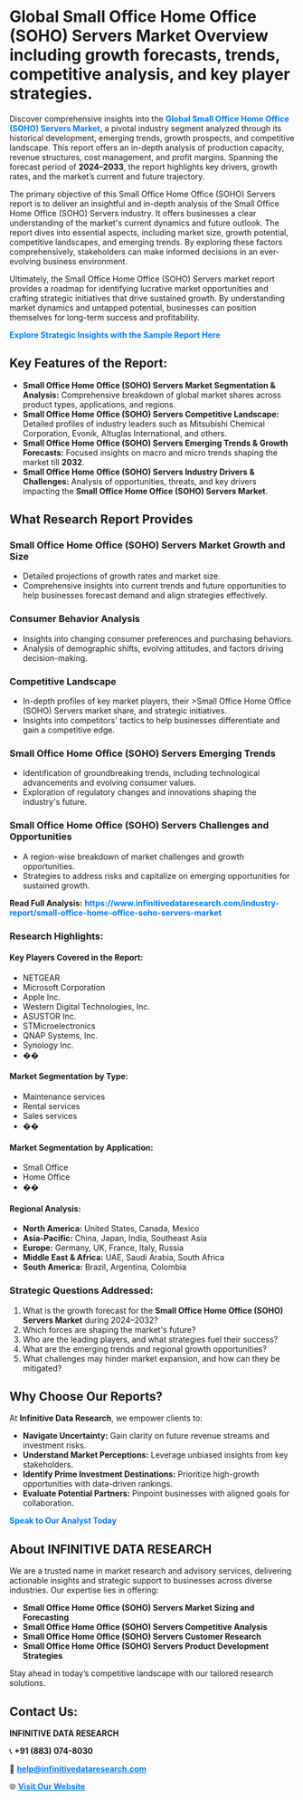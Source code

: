 <h1>Global Small Office Home Office (SOHO) Servers Market Overview including growth forecasts, trends, competitive analysis, and key player strategies.</h1>
<p>
Discover comprehensive insights into the 
<a href="https://www.infinitivedataresearch.com/industry-report/small-office-home-office-soho-servers-market" rel="dofollow" style="color: #007BFF; text-decoration: none;"><strong>Global Small Office Home Office (SOHO) Servers Market</strong></a>, a pivotal industry segment analyzed through its historical development, emerging trends, growth prospects, and competitive landscape. This report offers an in-depth analysis of production capacity, revenue structures, cost management, and profit margins. Spanning the forecast period of <strong>2024–2033</strong>, the report highlights key drivers, growth rates, and the market’s current and future trajectory.
</p>
<p>
The primary objective of this Small Office Home Office (SOHO) Servers report is to deliver an insightful and in-depth analysis of the Small Office Home Office (SOHO) Servers industry. It offers businesses a clear understanding of the market's current dynamics and future outlook. The report dives into essential aspects, including market size, growth potential, competitive landscapes, and emerging trends. By exploring these factors comprehensively, stakeholders can make informed decisions in an ever-evolving business environment.
</p>
<p>
Ultimately, the Small Office Home Office (SOHO) Servers market report provides a roadmap for identifying lucrative market opportunities and crafting strategic initiatives that drive sustained growth. By understanding market dynamics and untapped potential, businesses can position themselves for long-term success and profitability.
</p>
<p>
<a href="https://www.infinitivedataresearch.com/request-sample/reportId=109044" style="color: #007BFF; text-decoration: none;"><strong>Explore Strategic Insights with the Sample Report Here</strong></a>
</p>

<h2>Key Features of the Report:</h2>
<ul>
<li><strong>Small Office Home Office (SOHO) Servers Market Segmentation & Analysis:</strong> Comprehensive breakdown of global market shares across product types, applications, and regions.</li>
<li><strong>Small Office Home Office (SOHO) Servers Competitive Landscape:</strong> Detailed profiles of industry leaders such as Mitsubishi Chemical Corporation, Evonik, Altuglas International, and others.</li>
<li><strong>Small Office Home Office (SOHO) Servers Emerging Trends & Growth Forecasts:</strong> Focused insights on macro and micro trends shaping the market till <strong>2032</strong>.</li>
<li><strong>Small Office Home Office (SOHO) Servers Industry Drivers & Challenges:</strong> Analysis of opportunities, threats, and key drivers impacting the <strong>Small Office Home Office (SOHO) Servers Market</strong>.</li>
</ul>

<h2>What Research Report Provides</h2>
<h3>Small Office Home Office (SOHO) Servers Market Growth and Size</h3>
<ul>
<li>Detailed projections of growth rates and market size.</li>
<li>Comprehensive insights into current trends and future opportunities to help businesses forecast demand and align strategies effectively.</li>
</ul>

<h3>Consumer Behavior Analysis</h3>
<ul>
<li>Insights into changing consumer preferences and purchasing behaviors.</li>
<li>Analysis of demographic shifts, evolving attitudes, and factors driving decision-making.</li>
</ul>

<h3>Competitive Landscape</h3>
<ul>
<li>In-depth profiles of key market players, their >Small Office Home Office (SOHO) Servers market share, and strategic initiatives.</li>
<li>Insights into competitors' tactics to help businesses differentiate and gain a competitive edge.</li>
</ul>

<h3>Small Office Home Office (SOHO) Servers Emerging Trends</h3>
<ul>
<li>Identification of groundbreaking trends, including technological advancements and evolving consumer values.</li>
<li>Exploration of regulatory changes and innovations shaping the industry's future.</li>
</ul>

<h3>Small Office Home Office (SOHO) Servers Challenges and Opportunities</h3>
<ul>
<li>A region-wise breakdown of market challenges and growth opportunities.</li>
<li>Strategies to address risks and capitalize on emerging opportunities for sustained growth.</li>
</ul>
<p><strong>Read Full Analysis:</strong> <a href="https://www.infinitivedataresearch.com/industry-report/small-office-home-office-soho-servers-market" rel="dofollow" style="color: #007BFF; text-decoration: none;"><strong>https://www.infinitivedataresearch.com/industry-report/small-office-home-office-soho-servers-market</strong></a></p>
<h3>Research Highlights:</h3>
<h4>Key Players Covered in the Report:</h4>
<ul><li>NETGEAR</li><li>Microsoft Corporation</li><li>Apple Inc.</li><li>Western Digital Technologies, Inc.</li><li>ASUSTOR Inc.</li><li>STMicroelectronics</li><li>QNAP Systems, Inc.</li><li>Synology Inc.</li><li>��</li></ul>
<h4>Market Segmentation by Type:</h4>
<ul><li>Maintenance services</li><li>Rental services</li><li>Sales services</li><li>��</li></ul>
<h4>Market Segmentation by Application:</h4>
<ul><li>Small Office</li><li>Home Office</li><li>��</li></ul>

<h4>Regional Analysis:</h4>
<ul>
<li><strong>North America:</strong> United States, Canada, Mexico</li>
<li><strong>Asia-Pacific:</strong> China, Japan, India, Southeast Asia</li>
<li><strong>Europe:</strong> Germany, UK, France, Italy, Russia</li>
<li><strong>Middle East & Africa:</strong> UAE, Saudi Arabia, South Africa</li>
<li><strong>South America:</strong> Brazil, Argentina, Colombia</li>
</ul>

<h3>Strategic Questions Addressed:</h3>
<ol>
<li>What is the growth forecast for the <strong>Small Office Home Office (SOHO) Servers Market</strong> during 2024–2032?</li>
<li>Which forces are shaping the market's future?</li>
<li>Who are the leading players, and what strategies fuel their success?</li>
<li>What are the emerging trends and regional growth opportunities?</li>
<li>What challenges may hinder market expansion, and how can they be mitigated?</li>
</ol>

<h2>Why Choose Our Reports?</h2>
<p>At <strong>Infinitive Data Research</strong>, we empower clients to:</p>
<ul>
<li><strong>Navigate Uncertainty:</strong> Gain clarity on future revenue streams and investment risks.</li>
<li><strong>Understand Market Perceptions:</strong> Leverage unbiased insights from key stakeholders.</li>
<li><strong>Identify Prime Investment Destinations:</strong> Prioritize high-growth opportunities with data-driven rankings.</li>
<li><strong>Evaluate Potential Partners:</strong> Pinpoint businesses with aligned goals for collaboration.</li>
</ul>
<p><a href="https://www.infinitivedataresearch.com/industry-report/small-office-home-office-soho-servers-market" rel="dofollow" style="color: #007BFF; text-decoration: none;"><strong>Speak to Our Analyst Today</strong></a></p>

<h2>About INFINITIVE DATA RESEARCH</h2>
<p>We are a trusted name in market research and advisory services, delivering actionable insights and strategic support to businesses across diverse industries. Our expertise lies in offering:</p>
<ul>
<li><strong>Small Office Home Office (SOHO) Servers Market Sizing and Forecasting</strong></li>
<li><strong>Small Office Home Office (SOHO) Servers Competitive Analysis</strong></li>
<li><strong>Small Office Home Office (SOHO) Servers Customer Research</strong></li>
<li><strong>Small Office Home Office (SOHO) Servers Product Development Strategies</strong></li>
</ul>
<p>Stay ahead in today’s competitive landscape with our tailored research solutions.</p>

<h2>Contact Us:</h2>
<p><strong>INFINITIVE DATA RESEARCH</strong></p>
<p>📞 <strong>+91 (883) 074-8030</strong></p>
<p>📧 <strong><a href="mailto:help@infinitivedataresearch.com" style="color: #007BFF;">help@infinitivedataresearch.com</a></strong></p>
<p>🌐 <strong><a href="https://www.infinitivedataresearch.com" rel="dofollow" style="color: #007BFF;">Visit Our Website</a></strong></p>